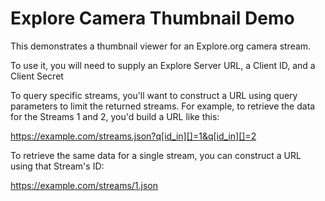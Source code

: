 # Explore Camera Thumbnail Demo

This demonstrates a thumbnail viewer for an Explore.org camera stream.

To use it, you will need to supply an Explore Server URL, a Client ID, and a Client Secret

<div data-react-component="Demo" data-react-props='{}'></div>

To query specific streams, you'll want to construct a URL using query parameters to limit the returned streams.  For example, to retrieve the data for the Streams 1 and 2, you'd build a URL like this:

https://example.com/streams.json?q[id_in][]=1&q[id_in][]=2

To retrieve the same data for a single stream, you can construct a URL using that Stream's ID:

https://example.com/streams/1.json
